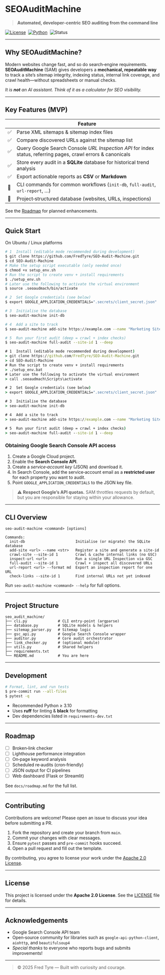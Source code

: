 # SEOAuditMachine

> **Automated, developer‑centric SEO auditing from the command line**

[![License](https://img.shields.io/badge/license-Apache%202.0-blue.svg)](LICENSE)  [![Python](https://img.shields.io/badge/python-3.10+-brightgreen.svg)](https://www.python.org/)  ![Status](https://img.shields.io/badge/status-MVP--in--progress-yellow)

---

## Why SEOAuditMachine?

Modern websites change fast, and so do search‑engine requirements. **SEOAuditMachine** (SAM) gives developers a **mechanical, repeatable way** to track a site’s sitemap integrity, indexing status, internal link coverage, and crawl health—without spreadsheets or manual checks.

*It is **not** an AI assistant. Think of it as a calculator for SEO visibility.*

---

## Key Features (MVP)

|    | Feature                                                                                                       |
| -- | ------------------------------------------------------------------------------------------------------------- |
| ✅  | Parse XML sitemaps & sitemap index files                                                                      |
| ✅  | Compare discovered URLs against the sitemap list                                                              |
| ✅  | Query Google Search Console *URL Inspection API* for index status, referring pages, crawl errors & canonicals |
| ✅  | Store every audit in a **SQLite** database for historical trend analysis                                      |
| ✅  | Export actionable reports as **CSV** or **Markdown**                                                          |
| 🚧 | CLI commands for common workflows (`init-db`, `full-audit`, `url-report`, …)                                  |
| 🚧 | Project‑structured database (websites, URLs, inspections)                                                     |

See the [Roadmap](#roadmap) for planned enhancements.

---

## Quick Start

On Ubuntu / Linux platforms
```bash
# 1  Install (editable mode recommended during development)
$ git clone https://github.com/FredTyre/SEO-Audit-Machine.git
$ cd SEO-Audit-Machine
# Make the setup script executable (only needed once)
$ chmod +x setup_env.sh
# Run the script to create venv + install requirements
$ ./setup_env.sh
# Later use the following to activate the virtual environment
$ source .seoaudmach/bin/activate

# 2  Set Google credentials (see below)
$ export GOOGLE_APPLICATION_CREDENTIALS=".secrets/client_secret.json"

# 3  Initialise the database
$ seo-audit-machine init-db

# 4  Add a site to track
$ seo-audit-machine add-site https://example.com --name "Marketing Site"

# 5  Run your first audit (deep = crawl + index checks)
$ seo-audit-machine full-audit --site-id 1 --deep
```

```bat
# 1  Install (editable mode recommended during development)
> git clone https://github.com/FredTyre/SEO-Audit-Machine.git
> cd SEO-Audit-Machine
# Run the script to create venv + install requirements
> ./setup_env.bat
# Later use the following to activate the virtual environment
> call .seoaudmach\Scripts\activate

# 2  Set Google credentials (see below)
> export GOOGLE_APPLICATION_CREDENTIALS=".secrets/client_secret.json"

# 3  Initialise the database
> seo-audit-machine init-db

# 4  Add a site to track
> seo-audit-machine add-site https://example.com --name "Marketing Site"

# 5  Run your first audit (deep = crawl + index checks)
> seo-audit-machine full-audit --site-id 1 --deep
```

### Obtaining Google Search Console API access

1. Create a Google Cloud project.
2. Enable the **Search Console API**.
3. Create a *service‑account key* (JSON) and download it.
4. In Search Console, add the service‑account email as a **restricted user** for each property you want to audit.
5. Point `GOOGLE_APPLICATION_CREDENTIALS` to the JSON key file.

> ⚠️ **Respect Google’s API quotas.** SAM throttles requests by default, but you are responsible for staying within your allowance.

---

## CLI Overview

```text
seo-audit-machine <command> [options]

Commands:
  init-db                       Initialise (or migrate) the SQLite database
  add-site <url> --name <str>   Register a site and generate a site‑id
  crawl-site --site-id 1        Crawl & cache internal links (no GSC)
  inspect-url <url>             Run a single URL Inspection via GSC
  full-audit --site-id 1        Crawl + inspect all discovered URLs
  url-report <url> --format md  Export an inspection report for one URL
  check-links --site-id 1       Find internal URLs not yet indexed
```

Run `seo-audit-machine <command> --help` for full options.

---

## Project Structure

```
seo_audit_machine/
├── cli.py              # CLI entry‑point (argparse)
├── database.py         # SQLite models & helpers
├── sitemap_parser.py   # Sitemap logic
├── gsc_api.py          # Google Search Console wrapper
├── auditor.py          # Core audit orchestrator
├── link_checker.py     # (optional module)
├── utils.py            # Shared helpers
├── requirements.txt
└── README.md           # You are here
```

---

## Development

```bash
# Format, lint, and run tests
$ pre-commit run --all-files
$ pytest -q
```

* Recommended Python ≥ 3.10
* Uses **ruff** for linting & **black** for formatting
* Dev dependencies listed in `requirements-dev.txt`

---

## Roadmap

* [ ] Broken‑link checker
* [ ] Lighthouse performance integration
* [ ] On‑page keyword analysis
* [ ] Scheduled re‑audits (cron‑friendly)
* [ ] JSON output for CI pipelines
* [ ] Web dashboard (Flask or Streamlit)

See `docs/roadmap.md` for the full list.

---

## Contributing

Contributions are welcome! Please open an issue to discuss your idea before submitting a PR.

1. Fork the repository and create your branch from `main`.
2. Commit your changes with clear messages.
3. Ensure `pytest` passes and `pre‑commit` hooks succeed.
4. Open a pull request and fill out the template.

By contributing, you agree to license your work under the [Apache 2.0 License](LICENSE).

---

## License

This project is licensed under the **Apache 2.0 License**. See the [LICENSE](LICENSE) file for details.

---

## Acknowledgements

* Google Search Console API team
* Open‑source community for libraries such as `google-api-python-client`, `aiohttp`, and `beautifulsoup4`
* *Special thanks* to everyone who reports bugs and submits improvements!

---

> © 2025 Fred Tyre — Built with curiosity and courage.
